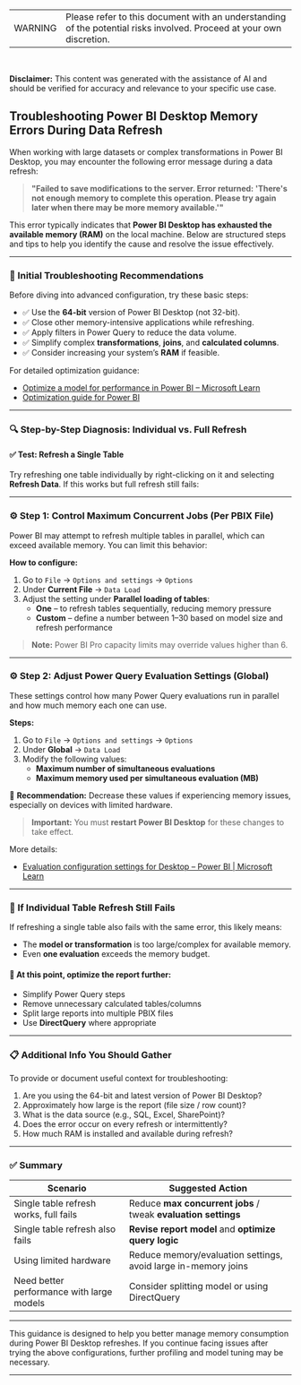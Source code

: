 <br><table><td>WARNING</td><td>Please refer to this document with an understanding of the potential risks involved. Proceed at your own discretion.</td></table><br>

**Disclaimer:** This content was generated with the assistance of AI and should be verified for accuracy and relevance to your specific use case.

## Troubleshooting Power BI Desktop Memory Errors During Data Refresh

When working with large datasets or complex transformations in Power BI Desktop, you may encounter the following error message during a data refresh:

> **"Failed to save modifications to the server. Error returned: 'There's not enough memory to complete this operation. Please try again later when there may be more memory available.'"**

This error typically indicates that **Power BI Desktop has exhausted the available memory (RAM)** on the local machine. Below are structured steps and tips to help you identify the cause and resolve the issue effectively.

---

### 🧭 Initial Troubleshooting Recommendations

Before diving into advanced configuration, try these basic steps:

- ✅ Use the **64-bit** version of Power BI Desktop (not 32-bit).
- ✅ Close other memory-intensive applications while refreshing.
- ✅ Apply filters in Power Query to reduce the data volume.
- ✅ Simplify complex **transformations**, **joins**, and **calculated columns**.
- ✅ Consider increasing your system’s **RAM** if feasible.

For detailed optimization guidance:
- [Optimize a model for performance in Power BI – Microsoft Learn](https://learn.microsoft.com/en-us/training/modules/optimize-model-power-bi/)
- [Optimization guide for Power BI](https://learn.microsoft.com/en-us/power-bi/guidance/power-bi-optimization)

---

### 🔍 Step-by-Step Diagnosis: Individual vs. Full Refresh

#### ✅ Test: Refresh a Single Table
Try refreshing one table individually by right-clicking on it and selecting **Refresh Data**. If this works but full refresh still fails:

---

### ⚙️ Step 1: Control Maximum Concurrent Jobs (Per PBIX File)

Power BI may attempt to refresh multiple tables in parallel, which can exceed available memory. You can limit this behavior:

**How to configure:**
1. Go to `File` → `Options and settings` → `Options`
2. Under **Current File** → `Data Load`
3. Adjust the setting under **Parallel loading of tables**:
   - **One** – to refresh tables sequentially, reducing memory pressure
   - **Custom** – define a number between 1–30 based on model size and refresh performance

> **Note:** Power BI Pro capacity limits may override values higher than 6.

---

### ⚙️ Step 2: Adjust Power Query Evaluation Settings (Global)

These settings control how many Power Query evaluations run in parallel and how much memory each one can use.

**Steps:**
1. Go to `File` → `Options and settings` → `Options`
2. Under **Global** → `Data Load`
3. Modify the following values:
   - **Maximum number of simultaneous evaluations**
   - **Maximum memory used per simultaneous evaluation (MB)**

🔽 **Recommendation:** Decrease these values if experiencing memory issues, especially on devices with limited hardware.

> **Important:** You must **restart Power BI Desktop** for these changes to take effect.

More details:
- [Evaluation configuration settings for Desktop – Power BI | Microsoft Learn](https://learn.microsoft.com/en-us/power-bi/create-reports/desktop-evaluation-configuration)

---

### 🚨 If Individual Table Refresh Still Fails

If refreshing a single table also fails with the same error, this likely means:
- The **model or transformation** is too large/complex for available memory.
- Even **one evaluation** exceeds the memory budget.

#### 🔧 At this point, optimize the report further:
- Simplify Power Query steps
- Remove unnecessary calculated tables/columns
- Split large reports into multiple PBIX files
- Use **DirectQuery** where appropriate

---

### 📋 Additional Info You Should Gather

To provide or document useful context for troubleshooting:
1. Are you using the 64-bit and latest version of Power BI Desktop?
2. Approximately how large is the report (file size / row count)?
3. What is the data source (e.g., SQL, Excel, SharePoint)?
4. Does the error occur on every refresh or intermittently?
5. How much RAM is installed and available during refresh?

---

### ✅ Summary

| Scenario                                   | Suggested Action                                                                 |
|-------------------------------------------|----------------------------------------------------------------------------------|
| Single table refresh works, full fails    | Reduce **max concurrent jobs** / tweak **evaluation settings**                  |
| Single table refresh also fails           | **Revise report model** and **optimize query logic**                            |
| Using limited hardware                    | Reduce memory/evaluation settings, avoid large in-memory joins                  |
| Need better performance with large models | Consider splitting model or using DirectQuery                                   |

---

This guidance is designed to help you better manage memory consumption during Power BI Desktop refreshes. If you continue facing issues after trying the above configurations, further profiling and model tuning may be necessary.

---

